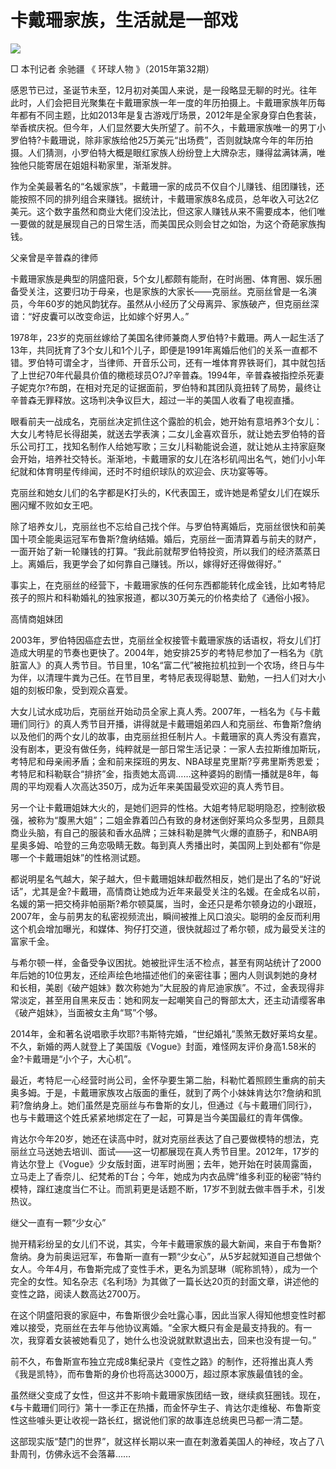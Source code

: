 # 卡戴珊家族，生活就是一部戏

![](../../../page/2015-12/06/16/page_b.jpg)

□ 本刊记者 余驰疆 《 环球人物 》（2015年第32期）

感恩节已过，圣诞节未至，12月初对美国人来说，是一段略显无聊的时光。往年此时，人们会把目光聚集在卡戴珊家族一年一度的年历拍摄上。卡戴珊家族年历每年都有不同主题，比如2013年是复古游戏厅场景，2012年是全家身穿白色套装，举香槟庆祝。但今年，人们显然要大失所望了。前不久，卡戴珊家族唯一的男丁小罗伯特?卡戴珊说，除非家族给他25万美元“出场费”，否则就缺席今年的年历拍摄。人们猜测，小罗伯特大概是眼红家族人纷纷登上大牌杂志，赚得盆满钵满，唯独他只能寄居在姐姐科勒家里，渐渐发胖。

作为全美最著名的“名媛家族”，卡戴珊一家的成员不仅自个儿赚钱、组团赚钱，还能按照不同的排列组合来赚钱。据统计，卡戴珊家族8名成员，总年收入可达2亿美元。这个数字虽然和商业大佬们没法比，但这家人赚钱从来不需要成本，他们唯一要做的就是展现自己的日常生活，而美国民众则会甘之如饴，为这个奇葩家族掏钱。

父亲曾是辛普森的律师

卡戴珊家族是典型的阴盛阳衰，5个女儿都颇有能耐，在时尚圈、体育圈、娱乐圈备受关注，这要归功于母亲，也是家族的大家长——克丽丝。克丽丝曾是一名演员，今年60岁的她风韵犹存。虽然从小经历了父母离异、家族破产，但克丽丝深谙：“好皮囊可以改变命运，比如嫁个好男人。”

1978年，23岁的克丽丝嫁给了美国名律师兼商人罗伯特?卡戴珊。两人一起生活了13年，共同抚育了3个女儿和1个儿子，即便是1991年离婚后他们的关系一直都不错。罗伯特可谓全才，当律师、开音乐公司，还有一堆体育界铁哥们，其中就包括了上世纪70年代最具价值的橄榄球员O?J?辛普森。1994年，辛普森被指控杀死妻子妮克尔?布朗，在相对充足的证据面前，罗伯特和其团队竟扭转了局势，最终让辛普森无罪释放。这场判决争议巨大，超过一半的美国人收看了电视直播。

眼看前夫一战成名，克丽丝决定抓住这个露脸的机会，她开始有意培养3个女儿：大女儿考特尼长得甜美，就送去学表演；二女儿金喜欢音乐，就让她去罗伯特的音乐公司打工，找知名制作人给她写歌；三女儿科勒能说会道，就让她从主持家庭聚会开始，培养社交特长。渐渐地，卡戴珊家的女儿在洛杉矶闯出名气，她们小小年纪就和体育明星传绯闻，还时不时组织球队的欢迎会、庆功宴等等。

克丽丝和她女儿们的名字都是K打头的，K代表国王，或许她是希望女儿们在娱乐圈闪耀不败如女王吧。

除了培养女儿，克丽丝也不忘给自己找个伴。与罗伯特离婚后，克丽丝很快和前美国十项全能奥运冠军布鲁斯?詹纳结婚。婚后，克丽丝一面清算着与前夫的财产，一面开始了新一轮赚钱的打算。“我此前就帮罗伯特投资，所以我们的经济蒸蒸日上。离婚后，我更学会了如何靠自己赚钱。所以，嫁得好还得做得好。”

事实上，在克丽丝的经营下，卡戴珊家族的任何东西都能转化成金钱，比如考特尼孩子的照片和科勒婚礼的独家报道，都以30万美元的价格卖给了《通俗小报》。

高情商姐妹团

2003年，罗伯特因癌症去世，克丽丝全权接管卡戴珊家族的话语权，将女儿们打造成大明星的节奏也更快了。2004年，她安排25岁的考特尼参加了一档名为《肮脏富人》的真人秀节目。节目里，10名“富二代”被拖拉机拉到一个农场，终日与牛为伴，以清理牛粪为己任。在节目里，考特尼表现得聪慧、勤勉，一扫人们对大小姐的刻板印象，受到观众喜爱。

大女儿试水成功后，克丽丝开始动员全家上真人秀。2007年，一档名为《与卡戴珊们同行》的真人秀节目开播，讲得就是卡戴珊姐弟四人和克丽丝、布鲁斯?詹纳以及他们的两个女儿的故事，由克丽丝担任制片人。卡戴珊家的真人秀没有嘉宾，没有剧本，更没有做任务，纯粹就是一部日常生活记录：一家人去拉斯维加斯玩，考特尼和母亲闹矛盾；金和前来探班的男友、NBA球星克里斯?亨弗里斯秀恩爱；考特尼和科勒联合“排挤”金，指责她太高调……这种婆妈的剧情一播就是8年，每周的平均观看人次高达350万，成为近年来美国最受欢迎的真人秀节目。

另一个让卡戴珊姐妹大火的，是她们迥异的性格。大姐考特尼聪明隐忍，控制欲极强，被称为“腹黑大姐”；二姐金靠着凹凸有致的身材迷倒好莱坞众多型男，且颇具商业头脑，有自己的服装和香水品牌；三妹科勒是脾气火爆的直肠子，和NBA明星奥多姆、哈登的三角恋吸睛无数。每到真人秀播出时，美国网上到处都有“你是哪一个卡戴珊姐妹”的性格测试题。

都说明星名气越大，架子越大，但卡戴珊姐妹却截然相反，她们是出了名的“好说话”，尤其是金?卡戴珊，高情商让她成为近年来最受关注的名媛。在金成名以前，名媛的第一把交椅非帕丽斯?希尔顿莫属，当时，金还只是希尔顿身边的小跟班，2007年，金与前男友的私密视频流出，瞬间被推上风口浪尖。聪明的金反而利用这个机会增加曝光，和媒体、狗仔打交道，很快就超过了希尔顿，成为最受关注的富家千金。

与希尔顿一样，金备受争议困扰。她被批评生活不检点，甚至有网站统计了2000年后她的10位男友，还绘声绘色地描述他们的亲密往事；圈内人则讽刺她的身材和长相，美剧《破产姐妹》数次称她为“大屁股的肯尼迪家族”。不过，金表现得非常淡定，甚至用自黑来反击：她和网友一起嘲笑自己的臀部太大，还主动请缨客串《破产姐妹》，当面被女主角“骂”个够。

2014年，金和著名说唱歌手坎耶?韦斯特完婚，“世纪婚礼”羡煞无数好莱坞女星。不久，新婚的两人就登上了美国版《Vogue》封面，难怪网友评价身高1.58米的金?卡戴珊是“小个子，大心机”。

最近，考特尼一心经营时尚公司，金怀孕要生第二胎，科勒忙着照顾生重病的前夫奥多姆。于是，卡戴珊家族攻占版面的重任，就到了两个小妹妹肯达尔?詹纳和凯莉?詹纳身上。她们虽然是克丽丝与布鲁斯的女儿，但通过《与卡戴珊们同行》，也与卡戴珊这个姓氏紧紧地绑定在了一起，可算是当今美国最红的青年偶像。

肯达尔今年20岁，她还在读高中时，就对克丽丝表达了自己要做模特的想法，克丽丝立马送她去培训、面试——这一切都展现在真人秀节目里。2012年，17岁的肯达尔登上《Vogue》少女版封面，进军时尚圈；去年，她开始在时装周露面，立马走上了香奈儿、纪梵希的T台；今年，她成为内衣品牌“维多利亚的秘密”特约模特，蹿红速度当仁不让。而凯莉更是话题不断，17岁不到就去做丰唇手术，引发热议。

继父一直有一颗“少女心”

抛开精彩纷呈的女儿们不说，其实，今年卡戴珊家族的最大新闻，来自于布鲁斯?詹纳。身为前奥运冠军，布鲁斯一直有一颗“少女心”，从5岁起就知道自己想做个女人。今年4月，布鲁斯完成了变性手术，更名为凯瑟琳（昵称凯特），成为一个完全的女性。知名杂志《名利场》为其做了一篇长达20页的封面文章，讲述他的变性之路，阅读人数高达2700万。

在这个阴盛阳衰的家庭中，布鲁斯很少会吐露心事，因此当家人得知他想变性时都难以接受，克丽丝在去年与他协议离婚。“全家大概只有金是最支持我的。有一次，我穿着女装被她看见了，她什么也没说就默默退出去，回来也没有提一句。”

前不久，布鲁斯宣布独立完成8集纪录片《变性之路》的制作，还将推出真人秀《我是凯特》，而布鲁斯的身价也将高达3000万，超过原本家族最值钱的金。

虽然继父变成了女性，但这并不影响卡戴珊家族团结一致，继续疯狂圈钱。现在，《与卡戴珊们同行》第十一季正在热播，而金怀孕生子、肯达尔走维秘、布鲁斯变性这些噱头更让收视一路长红，据说他们家的故事连总统奥巴马都一清二楚。

这部现实版“楚门的世界”，就这样长期以来一直在刺激着美国人的神经，攻占了八卦周刊，仿佛永远不会落幕……